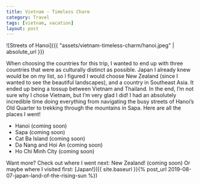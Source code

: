 ```yaml
---
title: Vietnam - Timeless Charm
category: Travel
tags: [vietnam, vacation]
layout: post
---
```


![Streets of Hanoi]({{ "assets/vietnam-timeless-charm/hanoi.jpeg" | absolute_url }})

When choosing the countries for this trip, I wanted to end up with three countries that were as culturally distinct as possible. Japan I already knew would be on my list, so I figured I would choose New Zealand (since I wanted to see the beautiful landscapes), and a country in Southeast Asia. It ended up being a tossup between Vietnam and Thailand. In the end, I’m not sure why I chose Vietnam, but I’m very glad I did! I had an absolutely incredible time doing everything from navigating the busy streets of Hanoi’s Old Quarter to trekking through the mountains in Sapa. Here are all the places I went!

- Hanoi (coming soon)
- Sapa (coming soon)
- Cat Ba Island (coming soon)
- Da Nang and Hoi An (coming soon)
- Ho Chi Minh City (coming soon)

Want more? Check out where I went next: New Zealand! (coming soon)
Or maybe where I visited first: [Japan!]({{ site.baseurl }}{% post_url 2019-08-07-japan-land-of-the-rising-sun %})